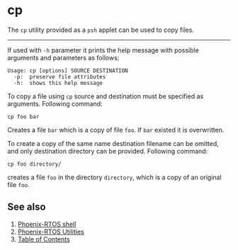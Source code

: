 # cp

The `cp` utility provided as a `psh` applet can be used to copy files.

---

If used with `-h` parameter it prints the help message with possible arguments and parameters as follows:

```console
Usage: cp [options] SOURCE DESTINATION
  -p:  preserve file attributes
  -h:  shows this help message
```

To copy a file using `cp` source and destination must be specified as arguments. Following command:

```console
cp foo bar
```

Creates a file `bar` which is a copy of file `foo`. If `bar` existed it is overwritten.

To create a copy of the same name destination filename can be omitted, and only destination directory can be provided.
Following command:

```console
cp foo directory/
```

creates a file `foo` in the directory `directory`, which is a copy of an original file `foo`.

## See also

1. [Phoenix-RTOS shell](../index.md)
2. [Phoenix-RTOS Utilities](../../index.md)
3. [Table of Contents](../../../index.md)
